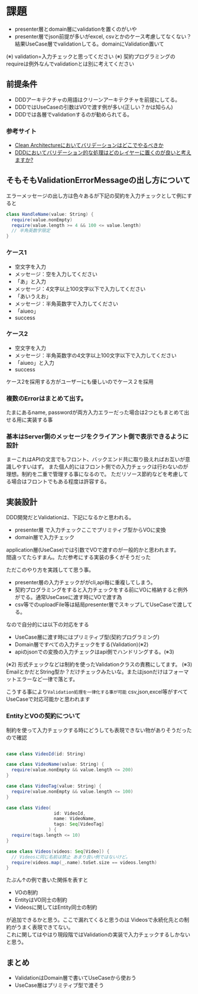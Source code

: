 # 課題

- presenter層とdomain層にvalidationを置くのがいや
- presenter層でjson前提が多いがexcel, csvとかのケース考慮してなくない？結果UseCase層でvalidationしてる。domainにValidation置いて

(※) validation=入力チェックと思ってください
(※) 契約プログラミングのrequireは例外なんでvalidationとは別に考えてください

## 前提条件

- DDDアーキテクチャの用語はクリーンアーキテクチャを前提にしてる。
- DDDではUseCaseの引数はVOで渡す例が多い(正しい？かは知らん)
- DDDでは各層でvalidationするのが勧められてる。

### 参考サイト

- [Clean Architectureにおいてバリデーションはどこでやるべきか](https://ikenox.info/blog/validation-in-clean-arch/)
- [DDDにおいてバリデーション的な処理はどのレイヤーに置くのが良いと考えますか?](https://github.com/little-hands/ddd-q-and-a/issues/104)

## そもそもValidationErrorMessageの出し方について

エラーメッセージの出し方は色々あるが下記の契約を入力チェックとして例にすると

```scala
class HandleName(value: String) {
  require(value.nonEmpty)
  require(value.length >= 4 && 100 <= value.length)
  // 半角英数字限定 
}
```

### ケース1

+ 空文字を入力
+ メッセージ：空を入力してください
+ 「あ」と入力
+ メッセージ：4文字以上100文字以下で入力してください
+ 「あいうえお」
+ メッセージ：半角英数字で入力してください
+ 「aiueo」
+ success

### ケース2

+ 空文字を入力
+ メッセージ：半角英数字の4文字以上100文字以下で入力してください
+ 「aiueo」と入力
+ success

ケース2を採用する方がユーザーにも優しいのでケース２を採用

### 複数のErrorはまとめて出す。

たまにあるname, passwordが両方入力エラーだった場合は2つともまとめて出せる用に実装する事

### 基本はServer側のメッセージをクライアント側で表示できるように設計

まーこれはAPIの文言でもフロント、バックエンド共に取り扱えればお互いが意識しやすいはず。
また個人的にはフロント側での入力チェックは行わないのが理想。制約を二重で管理する事になるので。
ただリソース節約などを考慮してる場合はフロントでもある程度は許容する。

## 実装設計

DDD開発だとValidationは、下記になるかと思われる。

- presenter層 で入力チェックここでプリミティブ型からVOに変換
- domain層で入力チェック

application層(UseCase)では引数でVOで渡すのが一般的かと思われます。  
間違ってたらすまん。ただ参考にする実装の多くがそうだった

ただこのやり方を実践してて思う事。

- presenter層の入力チェックががcli,api毎に重複してしまう。
- 契約プログラミングをすると入力チェックをする前にVOに格納すると例外がでる。通常UseCaseに渡す時にVOで渡す為
- csv等でのuploadFile等は結局presenter層でスキップしてUseCaseで渡してる。

なので自分的には以下の対応をする

- UseCase層に渡す時にはプリミティブ型(契約プログラミング)
- Domain層ですべての入力チェックをする(Validation)(※2)
- apiのjsonでの変換の入力チェックはapi側でハンドリングする。(※3)

(※2) 形式チェックなどは制約を使ったValidationクラスの責務にしてます。
(※3) EmailとかだとString型か？だけチェックみたいな。またはjsonだけはフォーマットエラーなど一律で落とす。

こうする事により`Validation処理を一律化する事が可能` csv,json,excel等がすべてUseCaseで対応可能かと思われます

### EntityとVOの契約について

制約を使って入力チェックする時にどうしても表現できない物がありそうだったので確認

```scala

case class VideoId(id: String)

case class VideoName(value: String) {
  require(value.nonEmpty && value.length <= 200)
}

case class VideoTag(value: String) {
  require(value.nonEmpty && value.length <= 100)
}

case class Video(
                  id: VideoId,
                  name: VideoName,
                  tags: Seq[VideoTag]
                ) {
  require(tags.length <= 10)
}

case class Videos(videos: Seq[Video]) {
  // Videosに同じ名前は禁止 あまり良い例ではないけど。
  require(videos.map(_.name).toSet.size == videos.length)
}
```

たぶん↑の例で書いた関係を表すと

- VOの制約
- EntityはVO同士の制約
- Videosに関してはEntity同士の制約

が追加できるかと思う。ここで漏れてくると思うのは
Videosで永続化先との制約がうまく表現できてない。  
これに関してはやはり現段階ではValidationの実装で入力チェックするしかないと思う。

## まとめ

- ValidationはDomain層で書いてUseCaseから使おう
- UseCase層はプリミティブ型で渡そう



